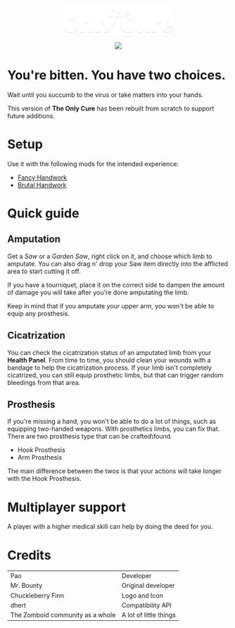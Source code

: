 <p align='center'>
  <img src="/dev_stuff/logos/title.png" width=50% height=50%>
</p>

<p align='center'>
<a href='https://steamcommunity.com/'>
  <img src='https://img.shields.io/badge/Steam-000000?style=for-the-badge&logo=steam&logoColor=white' />        
</a>
</p>

# You're bitten. You have two choices.
Wait until you succumb to the virus or take matters into your hands.

This version of **The Only Cure** has been rebuilt from scratch to support future additions.


# Setup
Use it with the following mods for the intended experience:
- [Fancy Handwork](https://steamcommunity.com/sharedfiles/filedetails/?id=2904920097)
- [Brutal Handwork](https://steamcommunity.com/sharedfiles/filedetails/?id=2934621024)


# Quick guide

## Amputation
Get a _Saw_ or a _Garden Saw_, right click on it, and choose which limb to amputate. You can also drag n' drop your Saw item directly into the afflicted area to start cutting it off.

If you have a tourniquet, place it on the correct side to dampen the amount of damage you will take after you're done amputating the limb.

Keep in mind that if you amputate your upper arm, you won't be able to equip any prosthesis.

## Cicatrization
You can check the cicatrization status of an amputated limb from your **Health Panel**.
From time to time, you should clean your wounds with a bandage to help the cicatrization process.
If your limb isn't completely cicatrized, you can still equip prosthetic limbs, but that can trigger random bleedings from that area.

## Prosthesis
If you're missing a hand, you won't be able to do a lot of things, such as equipping two-handed weapons. With prosthetics limbs, you can fix that.
There are two prosthesis type that can be crafted\found.
- Hook Prosthesis
- Arm Prosthesis

The main difference between the twos is that your actions will take longer with the Hook Prosthesis.

# Multiplayer support
A player with a higher medical skill can help by doing the deed for you.


# Credits
|  |  |
| ------------- | ------------- |
| Pao | Developer |
| Mr. Bounty | Original developer |
| Chuckleberry Finn | Logo and Icon |
| dhert | Compatibility API |
| The Zomboid community as a whole | A lot of little things |

